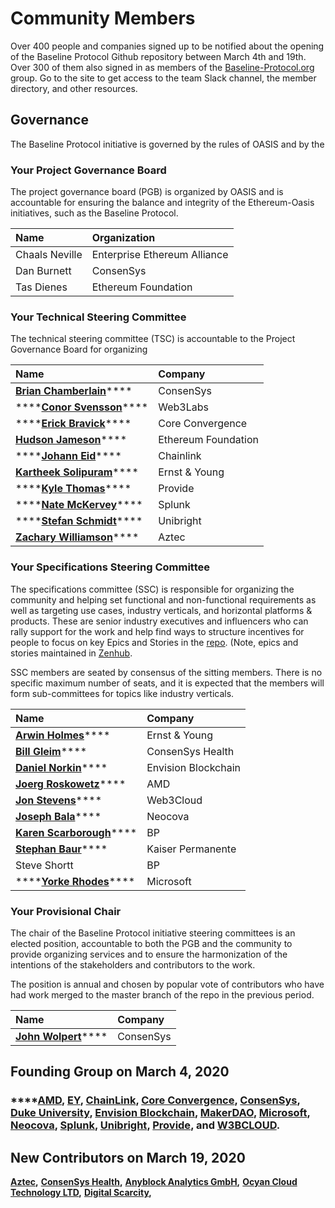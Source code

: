 # Community Members

Over 400 people and companies signed up to be notified about the opening of the Baseline Protocol Github repository between March 4th  and 19th. Over 300 of them also signed in as members of the [Baseline-Protocol.org](https://baseline-protocol.org) group. Go to the site to get access to the team Slack channel, the member directory, and other resources.

## Governance

The Baseline Protocol initiative is governed by the rules of OASIS and by the 

### Your Project Governance Board

The project governance board \(PGB\) is organized by OASIS and is accountable for ensuring the balance and integrity of the Ethereum-Oasis initiatives, such as the Baseline Protocol. 

| Name | Organization |
| :--- | :--- |
| Chaals Neville | Enterprise Ethereum Alliance |
| Dan Burnett | ConsenSys |
| Tas Dienes | Ethereum Foundation |

### Your Technical Steering Committee

The technical steering committee \(TSC\) is accountable to the Project Governance Board for organizing 

| Name | Company |
| :--- | :--- |
| [**Brian Chamberlain**](https://www.linkedin.com/in/blchamberlain/)\*\*\*\* | ConsenSys |
| \*\*\*\*[**Conor Svensson**](https://www.linkedin.com/in/conor10/)\*\*\*\* | Web3Labs |
| \*\*\*\*[**Erick Bravick**](https://www.linkedin.com/in/ebravick/)\*\*\*\* | Core Convergence |
| [**Hudson Jameson**](https://www.linkedin.com/in/hudsonjameson/)\*\*\*\* | Ethereum Foundation |
| \*\*\*\*[**Johann Eid**](https://www.linkedin.com/in/johanneid/)\*\*\*\* | Chainlink |
| [**Kartheek Solipuram**](https://www.linkedin.com/in/kartheek-solipuram-62970a8/)\*\*\*\* | Ernst & Young |
| \*\*\*\*[**Kyle Thomas**](https://www.linkedin.com/in/kylebthomas/)\*\*\*\* | Provide |
| \*\*\*\*[**Nate McKervey**](https://www.linkedin.com/in/mckervey/)\*\*\*\* | Splunk |
| \*\*\*\*[**Stefan Schmidt**](https://www.linkedin.com/in/stefschmidt/)\*\*\*\* | Unibright |
| [**Zachary Williamson**](https://www.linkedin.com/in/zachary-williamson-b02b0192/)\*\*\*\* | Aztec |

### Your Specifications Steering Committee

The specifications committee \(SSC\) is responsible for organizing the community and helping set functional and non-functional requirements as well as targeting use cases, industry verticals, and horizontal platforms & products.  These are senior industry executives and influencers who can rally support for the work and help find ways to structure incentives for people to focus on key Epics and Stories in the [repo](https://github.com/ethereum-oasis/baseline). \(Note, epics and stories maintained in [Zenhub](https://github.com/ethereum-oasis/baseline/tree/toplevel-restructure/radish34/zkp#workspaces/baseline-5e713dc4f555144d9d6d17f6/board?repos=239590893).

SSC members are seated by consensus of the sitting members. There is no specific maximum number of seats, and it is expected that the members will form sub-committees for topics like industry verticals.

| Name | Company |
| :--- | :--- |
| [**Arwin Holmes**](https://www.linkedin.com/in/arwinholmes/)\*\*\*\* | Ernst & Young |
| [**Bill Gleim**](https://www.linkedin.com/in/williamgleim/)\*\*\*\* | ConsenSys Health |
| [**Daniel Norkin**](https://www.linkedin.com/in/danielnorkin/)\*\*\*\* | Envision Blockchain |
| [**Joerg Roskowetz**](https://www.linkedin.com/in/joergroskowetz/)\*\*\*\* | AMD |
| [**Jon Stevens**](https://www.linkedin.com/in/lookfirst/)\*\*\*\* | Web3Cloud |
| [**Joseph Bala**](https://www.linkedin.com/in/josephbala/)\*\*\*\* | Neocova |
| [**Karen Scarborough**](https://www.linkedin.com/in/karenscarbrough/)\*\*\*\* | BP |
| [**Stephan Baur**](https://www.linkedin.com/in/stephanbaur/)\*\*\*\* | Kaiser Permanente |
| Steve Shortt | BP |
| \*\*\*\*[**Yorke Rhodes**](https://www.linkedin.com/in/yorkerhodes/)\*\*\*\* | Microsoft |

### Your Provisional Chair

The chair of the Baseline Protocol initiative steering committees is an elected position, accountable to both the PGB and the community to provide organizing services and to ensure the harmonization of the intentions of the stakeholders and contributors to the work.

The position is annual and chosen by popular vote of contributors who have had work merged to the master branch of the repo in the previous period.

| Name | Company |
| :--- | :--- |
| [**John Wolpert**](https://www.linkedin.com/in/johnwolpert/)\*\*\*\* | ConsenSys |

## Founding Group on March 4, 2020

### \*\*\*\*[**AMD**](https://www.amd.com/en/technologies/blockchain)**,** [**EY**](https://blockchain.ey.com/)**,** [**ChainLink**](https://chain.link/)**,** [**Core Convergence**](https://www.coreconvergence.us/)**,** [**ConsenSys**](https://consensys.net/)**,** [**Duke University**](https://pratt.duke.edu/)**,** [**Envision Blockchain**](https://envisionblockchain.com/)**,** [**MakerDAO**](https://makerdao.com/en/)**,** [**Microsoft**](http://www.microsoft.com/)**,** [**Neocova**](https://neocova.com/)**,** [**Splunk**](https://www.splunk.com/)**,** [**Unibright**](https://unibright.io/)**,** [**Provide**](https://provide.services/)**, and** [**W3BCLOUD**](https://www.w3bcloud.com/)**.**

## New Contributors on March 19, 2020

[**Aztec**](https://www.aztecprotocol.com/)**,**  [**ConsenSys Health**](https://consensyshealth.com)**,**  [**Anyblock Analytics GmbH**](https://anyblockanalytics.com)**,**  [**Ocyan Cloud Technology LTD**](https://ocyan.com)**,**  [**Digital Scarcity**](http://digitalscarcity.io/)**,** 

